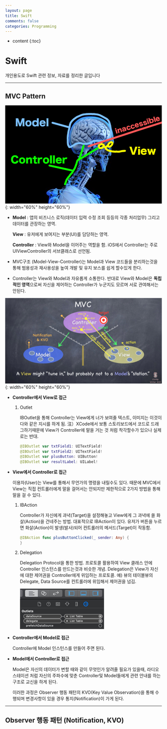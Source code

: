 ```yaml
---
layout: page
title: Swift
comments: false
categories: Programming
---
```


* content
{:toc}

# Swift

개인용도로 Swift 관련 정보, 자료를 정리한 글입니다

---

## MVC Pattern 

![mvc](https://github.com/songwonjun08/songwonjun08.github.io/blob/master/images/mvc.png?raw=true){: width="60%" height="60%"}

- **Model** : 앱의 비즈니스 로직(데이터 입력 수정 조회 등등의 각종 처리업무) 그리고 데이터를 관장하는 영역.

  **View** : 유저에게 보여지는 부분(UI)를 담당하는 영역.

  **Controller** : View와 Model을 이어주는 역할을 함. iOS에서 Controller는 주로 UIViewController의 서브클래스로 선언됨.

- MVC구조 (Model-View-Controller)는 Model과 View 코드들을 분리하는것을 통해 범용성과 재사용성을 높여 개발 및 유지 보스를 쉽게 할수있게 한다.

- Controller는 View와 Model과 자유롭게 소통한다. 반대로 View와 Model은 **독립적인 영역**으로써 자신을 제어하는 Controller가 누군지도 모르며 서로 관여해서는 안된다.

![mvc2](https://github.com/songwonjun08/songwonjun08.github.io/blob/master/images/mvc2.jpg?raw=true){: width="60%" height="60%"}

- **Controller에서 View로 접근**

  1. Outlet

     IBOutlet을 통해 Controller는 View에게 너가 보여줄 텍스트, 이미지는 이것이다와 같은 지시를 하게 됨.
     注）XCode에서 보통 스토리보드에서 코드로 드래그하기때문에 View가 Controller에 말을 거는 것 처럼 착각할수가 있으나 실제로는 반대.

     ```swift
     @IBOutlet var txtField1: UITextField!
     @IBOutlet var txtField2: UITextField!
     @IBOutlet var plusButton: UIButton!
     @IBOutlet var resultLabel: UILabel!
     ```

- **View에서 Controller로 접근**

  이용자(User)는 View를 통해서 무언가의 명령을 내릴수도 있다. 때문에 MVC에서 View는 직접 컨트롤러에게 말을 걸어서는 안되지만 제한적으로 2가지 방법을 통해 말을 걸 수 있다.

  1. IBAction

     Controller가 자신에게 과녁(Target)을 설정해놓고 View에게 그 과녁에 쏠 화살(Action)을 건네주는 방법. 대표적으로 IBAction이 있다. 유저가 버튼을 누르면 화살(Action)이 발생(발사)되어 컨트롤러의 메서드(Target)이 작동함. 

     ```swift
     @IBAction func plusButtonClicked(_ sender: Any) {
     }
     ```

  2. Delegation

     Delegation Protocol을 통한 방법.
     프로토콜 활용하여 View 클래스 안에 Controller 인스턴스를 만드는것과 비슷한 개념.
     Delegation은 View가 자신에 대한 제어권을 Controller에게 위임하는 프로토콜.
     예) 뷰의 테이블뷰의 Delegate, Data Source를 컨트롤러에 위임해서 제어권을 넘김. 

     ![mvc3](https://github.com/songwonjun08/songwonjun08.github.io/blob/master/images/mvc3.jpg?raw=true)

- **Controller에서 Model로 접근**

  Controller에 Model 인스턴스를 만들어 주면 된다.  

- **Model에서 Controller로 접근**

  Model은 자신의 데이터가 변할 때와 같이 무엇인가 알려줄 필요가 있을때, 라디오 스테이션 처럼 자신의 주파수에 맞춘 Controller및 Model들에게 관련 안내를 하는 구조로 교신을 하게 된다.  

  이러한 과정은 Observer 행동 패턴의 KVO(Key Value Observation)을 통해 수행되며 변경사항이 있을 경우 통지(Notification)이 가게 된다.  

----

## Observer 행동 패턴 (Notification, KVO)